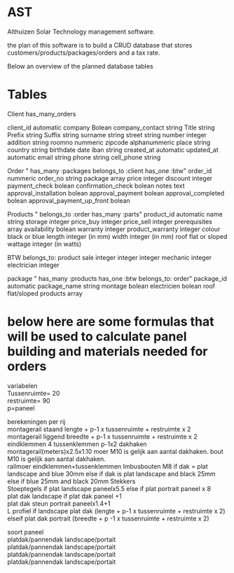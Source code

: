 AST
===

Althuizen Solar Technology management software.

the plan of this software is to build a CRUD database that stores customers/products/packages/orders and a tax rate.

Below an overview of the planned database tables

# Tables
Client				has_many_orders

client_id				automatic
company				Bolean
company_contact		string
Title					string
Prefix				string
Suffix				string
surname				string
street				string
number				integer
addition				string
roomno				nummeric
zipcode				alphanummeric
place				string
country				string
birthdate				date
iban					string
created_at			automatic
updated_at			automatic
email				string
phone				string
cell_phone			string

Order			"	has_many 	:packages
					belongs_to 	:client
					has_one 	 	:btw"
order_id				nummeric
order_no				string
package				array
price					integer
discount				integer
payment_check		bolean
confirmation_check		bolean
notes				text
approval_installation	bolean
approval_payment		bolean
approval_completed	bolean
approval_payment_up_front	bolean
	
Products			"	belongs_to :order
					has_many :parts"
product_id			automatic
name				string
storage				integer
price_buy				integer
price_sell				integer
prerequisites			array
availability			bolean
warranty				integer
product_warranty		integer
colour				black or blue
length				integer (in mm)
width				integer (in mm)
roof					flat or sloped
wattage				integer (in watts)
	
BTW					belongs_to: product
sale					integer
integer				integer
mechanic				integer
electrician			integer
	
package			"	has_many	:products
					has_one		:btw
					belongs_to: order"
package_id			automatic
package_name		string
montage				bolean
electricien			bolean
roof					flat/sloped
products				array

# below here are some formulas that will be used to calculate panel building and materials needed for orders

variabelen	
Tussenruimte= 20	
restruimte= 90	
p=paneel	

berekeningen per rij		
montagerail staand	lengte + p-1 x tussenruimte + restruimte x 2	
montagerail liggend	breedte + p-1 x tussenruimte + restruimte x 2	
eindklemmen		4
tussenklemmen		p-1x2
dakhaken		montagerail(meters)x2.5x1.10
moer M10		is gelijk aan aantal dakhaken.
bout M10		is gelijk aan aantal dakhaken.	
railmoer		eindklemmen+tussenklemmen
Imbusbouten M8		if dak = plat landscape and blue 30mm else if dak is plat landscape and black 25mm else if blue 25mm and black 20mm
Stekkers	
Stoeptegels		if  plat landscape paneelx5.5 else if plat portrait paneel x 8	
plat dak landscape	if plat dak paneel +1	
plat dak steun portrait	paneelx1.4+1	
L profiel		if landscape plat dak (lengte + p-1 x tussenruimte + restruimte x 2) elseif plat dak portrait (breedte + p -1 x tussenruimte + restruimte x 2)
		
		
soort paneel		
platdak/pannendak	landscape/portait	
platdak/pannendak	landscape/portait	
platdak/pannendak	landscape/portait	
platdak/pannendak	landscape/portait	
